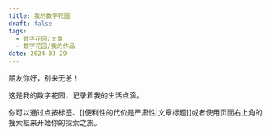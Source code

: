 ```yaml
---
title: 我的数字花园
draft: false
tags:
  - 数字花园/文章
  - 数字花园/我的作品
date: 2024-03-29
---
```


朋友你好，别来无恙！

这是我的数字花园，记录着我的生活点滴。

你可以通过点按标签、[[便利性的代价是严肃性|文章标题]]或者使用页面右上角的搜索框来开始你的探索之旅。
